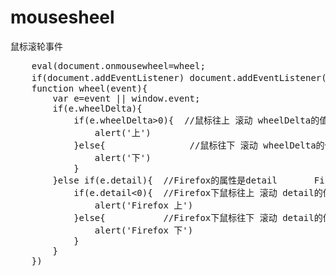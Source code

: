 # mousesheel
鼠标滚轮事件
<pre>
    eval(document.onmousewheel=wheel;
    if(document.addEventListener) document.addEventListener('DOMMouseScroll',wheel,false);  //Firefox 专用事件DOMMouseScroll
    function wheel(event){
        var e=event || window.event;
        if(e.wheelDelta){
            if(e.wheelDelta>0){  //鼠标往上 滚动 wheelDelta的值等于 120
                alert('上')
            }else{                //鼠标往下 滚动 wheelDelta的值等于 -120
                alert('下')
            }
        }else if(e.detail){  //Firefox的属性是detail       Firefox正负和其他浏览器相反
            if(e.detail<0){  //Firefox下鼠标往上 滚动 detail的值等于 -3
                alert('Firefox 上')
            }else{           //Firefox下鼠标往下 滚动 detail的值等于 3
                alert('Firefox 下')
            }
        }
    })
</pre>
